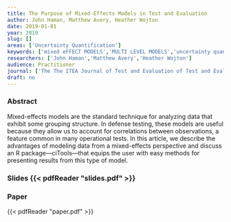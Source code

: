```yaml
---
title: The Purpose of Mixed-Effects Models in Test and Evaluation
author: John Haman, Matthew Avery, Heather Wojton
date: 2019-01-01
year: 2019
slug: []
areas: ['Uncertainty Quantification']
keywords: ['mixed eFFECT MODELS','MULTI LEVEL MODELS','uncertainty quantification','R,']
researchers: ['John Haman','Matthew Avery','Heather Wojton']
audience: Practitioner
journal: ['The The ITEA Journal of Test and Evaluation of Test and Evaluation']
draft: no
---
```




### Abstract

Mixed-effects models are the standard technique for analyzing data that exhibit some grouping structure. In defense testing, these models are useful because they allow us to account for correlations between observations, a feature common in many operational tests. In this article, we describe the advantages of modeling data from a mixed-effects perspective and discuss an R package—ciTools—that equips the user with easy methods for presenting results from this type of model.

### Slides {{< pdfReader "slides.pdf" >}}

### Paper 
 {{< pdfReader "paper.pdf" >}}


